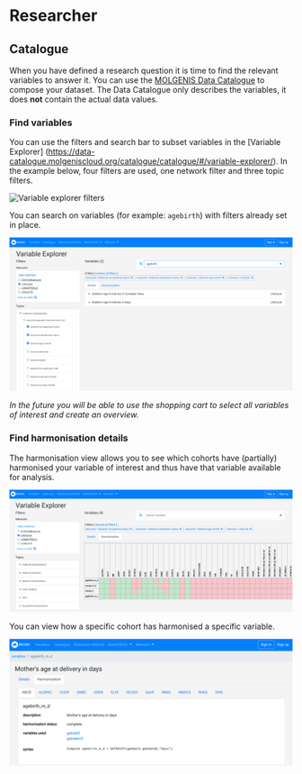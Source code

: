 # Researcher

## Catalogue

When you have defined a research question it is time to find the relevant variables to answer it. You can use
the [MOLGENIS Data Catalogue](https://data-catalogue.molgeniscloud.org/catalogue/catalogue/#/) to compose your dataset.
The Data Catalogue only describes the variables, it does **not** contain the actual data values.

### Find variables

You can use the filters and search bar to subset variables in the [Variable Explorer] (https://data-catalogue.molgeniscloud.org/catalogue/catalogue/#/variable-explorer/). In the example below, four filters are used, one network
filter and three topic filters.

![Variable explorer filters](../img/cat_variable-explorer.png)

You can search on variables (for example: `agebirth`) with filters already set in place.

![Variable explorer search](../img/cat_search-variables.png)

*In the future you will be able to use the shopping cart to select all variables of interest and create an overview.*

### Find harmonisation details

The harmonisation view allows you to see which cohorts have (partially) harmonised your variable of interest and thus
have that variable available for analysis.

![Variable explorer harmonisation specifications](../img/cat_harmonisation-specifications.png)

You can view how a specific cohort has harmonised a specific variable.

![Variable explorer cohort harmonisation specification](../img/cat_cohort-harmonised-variable.png)
